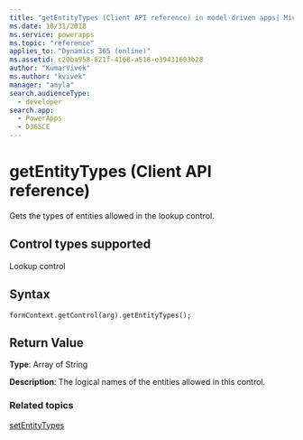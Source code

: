 ```yaml
---
title: "getEntityTypes (Client API reference) in model-driven apps| MicrosoftDocs"
ms.date: 10/31/2018
ms.service: powerapps
ms.topic: "reference"
applies_to: "Dynamics 365 (online)"
ms.assetid: c20ba958-821f-4168-a518-e39431603b28
author: "KumarVivek"
ms.author: "kvivek"
manager: "amyla"
search.audienceType: 
  - developer
search.app: 
  - PowerApps
  - D365CE
---
```

# getEntityTypes (Client API reference)



Gets the types of entities allowed in the lookup control. 

## Control types supported

Lookup control

## Syntax

`formContext.getControl(arg).getEntityTypes();`

## Return Value

**Type**: Array of String

**Description**: The logical names of the entities allowed in this control.

### Related topics

[setEntityTypes](setEntityTypes.md)
